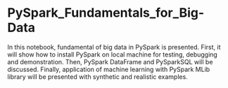 # PySpark_Fundamentals_for_Big-Data

In this notebook, fundamental of big data in PySpark is presented. First, it will show how to install PySpark on local machine for testing, debugging and demonstration. Then, PySpark DataFrame and PySparkSQL will be discussed. Finally, application of machine learning with PySpark MLib library will be presented with synthetic and realistic examples.

